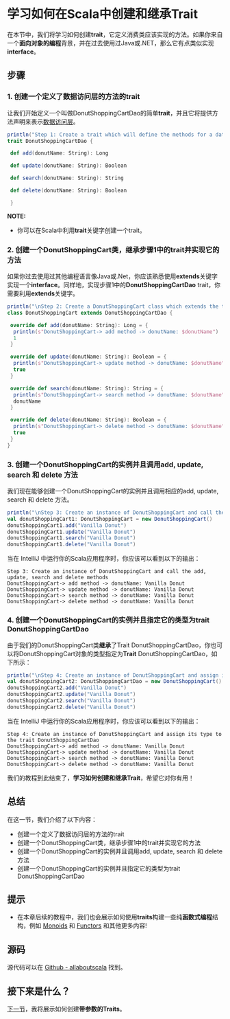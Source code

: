 # 学习如何在Scala中创建和继承Trait


在本节中，我们将学习如何创建**trait**，它定义消费类应该实现的方法。如果你来自一个**面向对象的编程**背景，并在过去使用过Java或.NET，那么它有点类似实现**interface**。

## 步骤

### 1. 创建一个定义了数据访问层的方法的trait

让我们开始定义一个叫做DonutShoppingCartDao的简单**trait**，并且它将提供方法声明来表示[数据访问层](https://en.wikipedia.org/wiki/Data_access_layer)。

```scala
println("Step 1: Create a trait which will define the methods for a data access layer")
trait DonutShoppingCartDao {

 def add(donutName: String): Long

 def update(donutName: String): Boolean

 def search(donutName: String): String

 def delete(donutName: String): Boolean

 }
```

**NOTE:**

- 你可以在Scala中利用**trait**关键字创建一个trait。

### 2. 创建一个DonutShoppingCart类，继承步骤1中的trait并实现它的方法

如果你过去使用过其他编程语言像Java或.Net，你应该熟悉使用**extends**关键字实现一个**interface**。同样地，实现步骤1中的**DonutShoppingCartDao** trait，你需要利用**extends**关键字。

```scala
println("\nStep 2: Create a DonutShoppingCart class which extends the trait from Step 1 and implements its methods")
class DonutShoppingCart extends DonutShoppingCartDao {

 override def add(donutName: String): Long = {
  println(s"DonutShoppingCart-> add method -> donutName: $donutName")
  1
 }

 override def update(donutName: String): Boolean = {
  println(s"DonutShoppingCart-> update method -> donutName: $donutName")
  true
 }

 override def search(donutName: String): String = {
  println(s"DonutShoppingCart-> search method -> donutName: $donutName")
  donutName
 }

 override def delete(donutName: String): Boolean = {
  println(s"DonutShoppingCart-> delete method -> donutName: $donutName")
  true
 }
}

```

### 3. 创建一个DonutShoppingCart的实例并且调用add, update, search 和 delete 方法

我们现在能够创建一个DonutShoppingCart的实例并且调用相应的add, update, search 和 delete 方法。

```scala
println("\nStep 3: Create an instance of DonutShoppingCart and call the add, update, search and delete methods")
val donutShoppingCart1: DonutShoppingCart = new DonutShoppingCart()
donutShoppingCart1.add("Vanilla Donut")
donutShoppingCart1.update("Vanilla Donut")
donutShoppingCart1.search("Vanilla Donut")
donutShoppingCart1.delete("Vanilla Donut")

```

当在 IntelliJ 中运行你的Scala应用程序时，你应该可以看到以下的输出：

```
Step 3: Create an instance of DonutShoppingCart and call the add, update, search and delete methods
DonutShoppingCart-> add method -> donutName: Vanilla Donut
DonutShoppingCart-> update method -> donutName: Vanilla Donut
DonutShoppingCart-> search method -> donutName: Vanilla Donut
DonutShoppingCart-> delete method -> donutName: Vanilla Donut

```

 

### 4. 创建一个DonutShoppingCart的实例并且指定它的类型为trait DonutShoppingCartDao

由于我们的DonutShoppingCart类**继承**了Trait DonutShoppingCartDao，你也可以将DonutShoppingCart对象的类型指定为**Trait** DonutShoppingCartDao，如下所示：

```scala
println("\nStep 4: Create an instance of DonutShoppingCart and assign its type to the trait DonutShoppingCartDao")
val donutShoppingCart2: DonutShoppingCartDao = new DonutShoppingCart()
donutShoppingCart2.add("Vanilla Donut")
donutShoppingCart2.update("Vanilla Donut")
donutShoppingCart2.search("Vanilla Donut")
donutShoppingCart2.delete("Vanilla Donut")

```

当在 IntelliJ 中运行你的Scala应用程序时，你应该可以看到以下的输出：

```
Step 4: Create an instance of DonutShoppingCart and assign its type to the trait DonutShoppingCartDao
DonutShoppingCart-> add method -> donutName: Vanilla Donut
DonutShoppingCart-> update method -> donutName: Vanilla Donut
DonutShoppingCart-> search method -> donutName: Vanilla Donut
DonutShoppingCart-> delete method -> donutName: Vanilla Donut

```

我们的教程到此结束了，**学习如何创建和继承Trait**，希望它对你有用！

## 总结

在这一节，我们介绍了以下内容：

- 创建一个定义了数据访问层的方法的trait
- 创建一个DonutShoppingCart类，继承步骤1中的trait并实现它的方法
- 创建一个DonutShoppingCart的实例并且调用add, update, search 和 delete 方法
- 创建一个DonutShoppingCart的实例并且指定它的类型为trait DonutShoppingCartDao

## 提示

- 在本章后续的教程中，我们也会展示如何使用**traits**构建一些纯**函数式编程**结构，例如 [Monoids](https://en.wikipedia.org/wiki/Monoid) 和 [Functors](https://en.wikipedia.org/wiki/Functor) 和其他更多内容!

## 源码

源代码可以在 [Github - allaboutscala](https://github.com/nadimbahadoor/allaboutscala) 找到。

## 接下来是什么？

[下一节](5_3.md)，我将展示如何创建**带参数的Traits**。